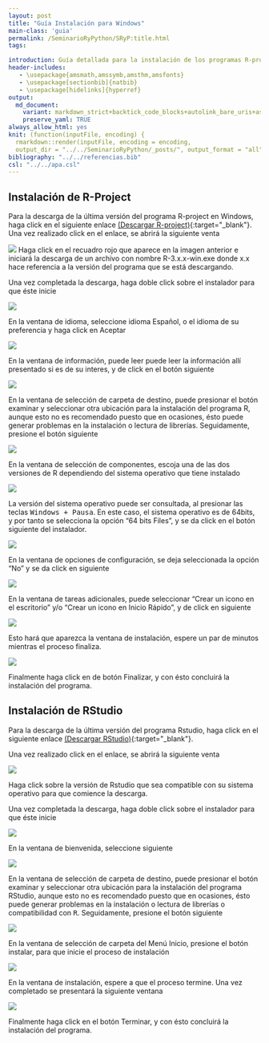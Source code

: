 ```yaml
---
layout: post
title: "Guía Instalación para Windows"
main-class: 'guia'
permalink: /SeminarioRyPython/SRyP:title.html
tags:

introduction: Guía detallada para la instalación de los programas R-project y Rstudio en Windows.
header-includes:
   - \usepackage{amsmath,amssymb,amsthm,amsfonts}
   - \usepackage[sectionbib]{natbib}
   - \usepackage[hidelinks]{hyperref}
output:
  md_document:
    variant: markdown_strict+backtick_code_blocks+autolink_bare_uris+ascii_identifiers+tex_math_single_backslash
    preserve_yaml: TRUE
always_allow_html: yes   
knit: (function(inputFile, encoding) {
  rmarkdown::render(inputFile, encoding = encoding,
  output_dir = "../../SeminarioRyPython/_posts/", output_format = "all"  ) })
bibliography: "../../referencias.bib"
csl: "../../apa.csl"
---
```








Instalación de R-Project
------------------------

Para la descarga de la última versión del programa R-project en Windows,
haga click en el siguiente enlace [(Descargar
R-project)](https://cloud.r-project.org/bin/windows/base/){:target="\_blank"}.
Una vez realizado click en el enlace, se abrirá la siguiente venta

![](../../SeminarioRyPython/images/GuiaW1.jpg) Haga click en el recuadro
rojo que aparece en la imagen anterior e iniciará la descarga de un
archivo con nombre R-3.x.x-win.exe donde x.x hace referencia a la
versión del programa que se está descargando.

Una vez completada la descarga, haga doble click sobre el instalador
para que éste inicie

![](../../SeminarioRyPython/images/GuiaW2.jpg)

En la ventana de idioma, seleccione idioma Español, o el idioma de su
preferencia y haga click en Aceptar

![](../../SeminarioRyPython/images/GuiaW3.jpg)

En la ventana de información, puede leer puede leer la información allí
presentado si es de su interes, y de click en el botón siguiente

![](../../SeminarioRyPython/images/GuiaW4.jpg)

En la ventana de selección de carpeta de destino, puede presionar el
botón examinar y seleccionar otra ubicación para la instalación del
programa R, aunque esto no es recomendado puesto que en ocasiones, ésto
puede generar problemas en la instalación o lectura de librerías.
Seguidamente, presione el botón siguiente

![](../../SeminarioRyPython/images/GuiaW5.jpg)

En la ventana de selección de componentes, escoja una de las dos
versiones de R dependiendo del sistema operativo que tiene instalado

![](../../SeminarioRyPython/images/GuiaW6.jpg)

La versión del sistema operativo puede ser consultada, al presionar las
teclas <tt>Windows + Pausa</tt>. En este caso, el sistema operativo es
de 64bits, y por tanto se selecciona la opción “64 bits Files”, y se da
click en el botón siguiente del instalador.

![](../../SeminarioRyPython/images/GuiaW7.jpg)

En la ventana de opciones de configuración, se deja seleccionada la
opción “No” y se da click en siguiente

![](../../SeminarioRyPython/images/GuiaW8.jpg)

En la ventana de tareas adicionales, puede seleccionar “Crear un icono
en el escritorio” y/o “Crear un icono en Inicio Rápido”, y de click en
siguiente

![](../../SeminarioRyPython/images/GuiaW9.jpg)

Esto hará que aparezca la ventana de instalación, espere un par de
minutos mientras el proceso finaliza.

![](../../SeminarioRyPython/images/GuiaW10.jpg)

Finalmente haga click en de botón Finalizar, y con ésto concluirá la
instalación del programa.

Instalación de RStudio
----------------------

Para la descarga de la última versión del programa Rstudio, haga click
en el siguiente enlace [(Descargar
RStudio)](https://www.rstudio.com/products/rstudio/download/#download){:target="\_blank"}.

Una vez realizado click en el enlace, se abrirá la siguiente venta

![](../../SeminarioRyPython/images/GuiaW11.jpg)

Haga click sobre la versión de Rstudio que sea compatible con su sistema
operativo para que comience la descarga.

Una vez completada la descarga, haga doble click sobre el instalador
para que éste inicie

![](../../SeminarioRyPython/images/GuiaW12.jpg)

En la ventana de bienvenida, seleccione siguiente

![](../../SeminarioRyPython/images/GuiaW13.jpg)

En la ventana de selección de carpeta de destino, puede presionar el
botón examinar y seleccionar otra ubicación para la instalación del
programa RStudio, aunque esto no es recomendado puesto que en ocasiones,
ésto puede generar problemas en la instalación o lectura de librerías o
compatibilidad con <tt>R</tt>. Seguidamente, presione el botón siguiente

![](../../SeminarioRyPython/images/GuiaW14.jpg)

En la ventana de selección de carpeta del Menú Inicio, presione el botón
instalar, para que inicie el proceso de instalación

![](../../SeminarioRyPython/images/GuiaW15.jpg)

En la ventana de instalación, espere a que el proceso termine. Una vez
completado se presentará la siguiente ventana

![](../../SeminarioRyPython/images/GuiaW16.jpg)

Finalmente haga click en el botón Terminar, y con ésto concluirá la
instalación del programa.
